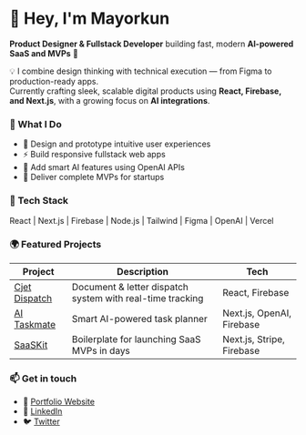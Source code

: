 # 👋 Hey, I'm Mayorkun

**Product Designer & Fullstack Developer** building fast, modern **AI-powered SaaS and MVPs** 🚀  

💡 I combine design thinking with technical execution — from Figma to production-ready apps.  
Currently crafting sleek, scalable digital products using **React, Firebase, and Next.js**, with a growing focus on **AI integrations**.

### 🧠 What I Do
- 🎨 Design and prototype intuitive user experiences  
- ⚡ Build responsive fullstack web apps  
- 🤖 Add smart AI features using OpenAI APIs  
- 🚀 Deliver complete MVPs for startups  

### 🧰 Tech Stack
React | Next.js | Firebase | Node.js | Tailwind | Figma | OpenAI | Vercel

### 🌍 Featured Projects
| Project | Description | Tech |
|----------|--------------|------|
| [Cjet Dispatch](https://github.com/samuelayanshina/Cjet-Dispatch) | Document & letter dispatch system with real-time tracking | React, Firebase |
| [AI Taskmate](#) | Smart AI-powered task planner | Next.js, OpenAI, Firebase |
| [SaaSKit](#) | Boilerplate for launching SaaS MVPs in days | Next.js, Stripe, Firebase |

### 📫 Get in touch
- 💼 [Portfolio Website](#)
- 💬 [LinkedIn](#)
- 🐦 [Twitter](#)
